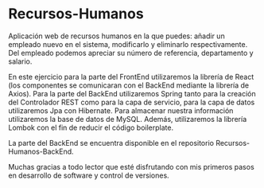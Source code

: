# Recursos-Humanos
Aplicación web de recursos humanos en la que puedes: añadir un empleado nuevo en el sistema, modificarlo y eliminarlo respectivamente. Del empleado podemos apreciar su número de referencia, departamento y salario.

En este ejercicio para la parte del FrontEnd utilizaremos la librería de React (los componentes se comunicaran con el BackEnd mediante la librería de Axios). Para la parte del BackEnd utilizaremos Spring tanto para la creación del Controlador REST como para la capa de servicio, para la capa de datos utilizaremos Jpa con Hibernate. Para almacenar nuestra información utilizaremos la base de datos de MySQL. Además, utilizaremos la librería Lombok con el fin de reducir el código boilerplate.

La parte del BackEnd se encuentra disponible en el repositorio Recursos-Humanos-BackEnd.

Muchas gracias a todo lector que esté disfrutando con mis primeros pasos en desarrollo de software y control de versiones.

